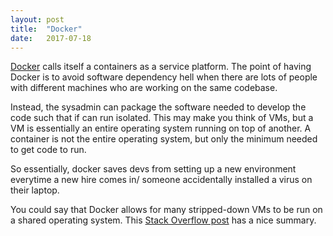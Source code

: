```yaml
---
layout: post
title:  "Docker"
date:   2017-07-18
---
```


[Docker](https://www.docker.com/what-docker) 
calls itself a containers as a service platform.
The point of having Docker is to avoid software dependency hell
when there are lots of people with different machines
who are working on the same codebase.

Instead, the sysadmin can package the software needed to develop the code
such that if can run isolated.
This may make you think of VMs,
but a VM is essentially an entire operating system
running on top of another.
A container is not the entire operating system,
but only the minimum needed to get code to run.

So essentially,
docker saves devs from setting up a new environment
everytime a new hire comes in/ 
someone accidentally installed a virus on their laptop.

You could say that Docker allows for many stripped-down VMs
to be run on a shared operating system.
This [Stack Overflow post](https://stackoverflow.com/questions/28089344/docker-what-is-it-and-what-is-the-purpose) 
has a nice summary.